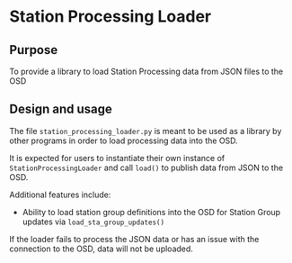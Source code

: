 # Station Processing Loader

## Purpose

To provide a library to load Station Processing data from JSON files to the OSD

## Design and usage

The file `station_processing_loader.py` is meant to be used as a library by other programs in order to load processing data into the OSD.

It is expected for users to instantiate their own instance of `StationProcessingLoader` and call `load()` to publish data from JSON to the OSD.

Additional features include:
* Ability to load station group definitions into  the OSD for Station Group updates via `load_sta_group_updates()`

If the loader fails to process the JSON data or has an issue with the connection to the OSD, data will not be uploaded.